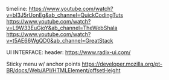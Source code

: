 timeline:
https://www.youtube.com/watch?v=bI3J5rUonEg&ab_channel=QuickCodingTuts
https://www.youtube.com/watch?v=L9W33EuGjoY&ab_channel=TheWebShala
https://www.youtube.com/watch?v=t5AE66WgQD0&ab_channel=GreatStack



UI INTERFACE:
  header:
  https://www.radix-ui.com/


Sticky menu w/ anchor points
https://developer.mozilla.org/pt-BR/docs/Web/API/HTMLElement/offsetHeight